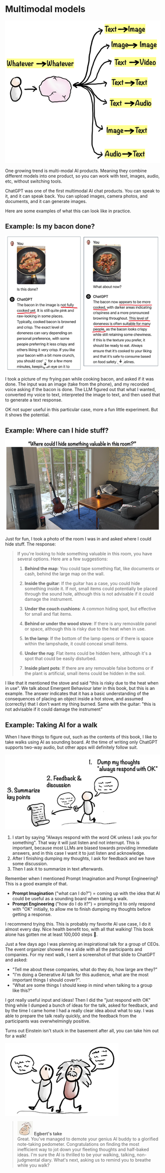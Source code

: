 # Multimodal models

![](../.gitbook/assets/080-whatever-to-whatever.png)

One growing trend is multi-modal AI products. Meaning they combine different models into one product, so you can work with text, images, audio, etc, without switching tools.

ChatGPT was one of the first multimodal AI chat products. You can speak to it, and it can speak back. You can upload images, camera photos, and documents, and it can generate images.

Here are some examples of what this can look like in practice.

## Example: Is my bacon done?

![](../.gitbook/assets/080-bacon.png)

I took a picture of my frying pan while cooking bacon, and asked if it was done.
The input was an image (take from the phone), and my recorded voice asking if the bacon is done. The LLM figured out that what I wanted, converted my voice to text, interpreted the image to text, and then used that to generate a text response.

OK not super useful in this particular case, more a fun little experiment. But it shows the potential.

## Example: Where can I hide stuff?

![](../.gitbook/assets/080-room.png)

Just for fun, I took a photo of the room I was in and asked where I could hide stuff. The response:

> If you're looking to hide something valuable in this room, you have several options. Here are a few suggestions:
>
> 1. **Behind the map**: You could tape something flat, like documents or cash, behind the large map on the wall.
>
> 2. **Inside the guitar**: If the guitar has a case, you could hide something inside it. If not, small items could potentially be placed through the sound hole, although this is not advisable if it could damage the instrument.
>
> 3. **Under the couch cushions**: A common hiding spot, but effective for small and flat items.
>
> 4. **Behind or under the wood stove**: If there is any removable panel or space, although this is risky due to the heat when in use.
>
> 5. **In the lamp**: If the bottom of the lamp opens or if there is space within the lampshade, it could conceal small items.
>
> 6. **Under the rug**: Flat items could be hidden here, although it's a spot that could be easily disturbed.
>
> 7. **Inside plant pots**: If there are any removable false bottoms or if the plant is artificial, small items could be hidden in the soil.

I like that it mentioned the stove and said "this is risky due to the heat when in use". We talk about Emergent Behaviour later in this book, but this is an example. The answer indicates that it has a basic understanding of the consequences of placing an object inside a hot stove, and assumed (correctly) that I don't want my thing burned. Same with the guitar: "this is not advisable if it could damage the instrument"

## Example: Taking AI for a walk

When I have things to figure out, such as the contents of this book, I like to take walks using AI as sounding board. At the time of writing only ChatGPT supports two-way audio, but other apps will definitely follow suit.

![](../.gitbook/assets/080-walking-1.png)

1. I start by saying "Always respond with the word OK unless I ask you for something". That way it will just listen and not interrupt. This is important, because most LLMs are biased towards providing immediate answers, and in this case I want it to just listen and acknowledge.
2. After I finishing dumping my thoughts, I ask for feedback and we have some discussion.
3. Then I ask it to summarize in text afterwards.

Remember when I mentioned Prompt Imagination and Prompt Engineering? This is a good example of that.

- **Prompt Imagination** ("what can I do?") = coming up with the idea that AI could be useful as a sounding board when taking a walk.
- **Prompt Engineering** ("how do I do it?") = prompting it to only respond with "OK" initially, to allow me to finish dumping my thoughts before getting a response.

I recommend trying this. This is probably my favorite AI use case, I do it almost every day. Nice health benefit too, with all that walking! This book alone has gotten me at least 100,000 steps 🙂.

Just a few days ago I was planning an inspirational talk for a group of CEOs. The event organizer showed me a slide with all the participants and companies. For my next walk, I sent a screenshot of that slide to ChatGPT and asked:

- "Tell me about these companies, what do they do, how large are they?"
- "I'm doing a Generative AI talk for this audience, what are the most important things I should cover?".
- "What are some things I should keep in mind when talking to a group like this?"

I got really useful input and ideas! Then I did the "just respond with OK" thing while I dumped a bunch of ideas for the talk, asked for feedback, and by the time I came home I had a really clear idea about what to say. I was able to prepare the talk really quickly, and the feedback from the participants was overwhelmingly positive.

Turns out Einstein isn't stuck in the basement after all, you can take him out for a walk!

![](../.gitbook/assets/080-walking-2.png)

> ![alt text](../.gitbook/assets/egbert-small.png) **Egbert's take**  
> Great. You've managed to demote your genius AI buddy to a glorified note-taking pedometer. Congratulations on finding the most inefficient way to jot down your fleeting thoughts and half-baked ideas. I'm sure the AI is thrilled to be your walking, talking, non-judgmental diary. What's next, asking us to remind you to breathe while you walk?
